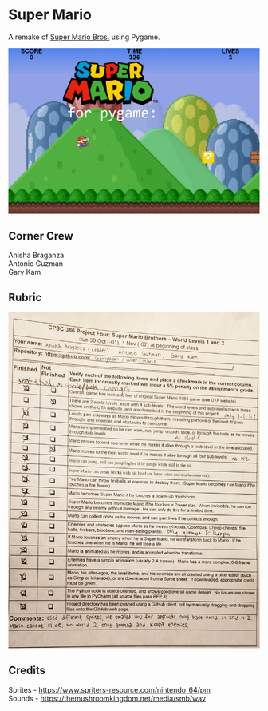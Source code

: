 # Super Mario
A remake of [Super Mario Bros.](https://en.wikipedia.org/wiki/Super_Mario_Bros.) using Pygame.

![game](resources/images/start_screen.png)

## Corner Crew
Anisha Braganza  
Antonio Guzman  
Gary Kam  

## Rubric
![rubric](resources/images/rubric.jpg)

## Credits
Sprites - https://www.spriters-resource.com/nintendo_64/pm  
Sounds - https://themushroomkingdom.net/media/smb/wav  